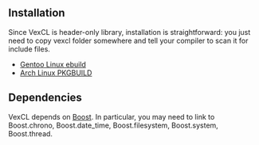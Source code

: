 Installation
------------

Since VexCL is header-only library, installation is straightforward: you just
need to copy vexcl folder somewhere and tell your compiler to scan it for
include files.

* [Gentoo Linux ebuild](https://github.com/ddemidov/ebuilds/blob/master/dev-util/vexcl)
* [Arch Linux PKGBUILD](https://aur.archlinux.org/packages/vexcl-git)


Dependencies
------------

VexCL depends on [Boost](http://www.boost.org). In particular, you may need to
link to Boost.chrono, Boost.date_time, Boost.filesystem, Boost.system,
Boost.thread.
